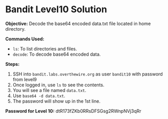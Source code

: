 # Bandit Level10 Solution

**Objective:** Decode the base64 encoded data.txt file located in home directory.

**Commands Used:**
* `ls`: To list directories and files.
* `decode`: To decode base64 encoded data.

**Steps:**
1.  SSH into `bandit.labs.overthewire.org` as user `bandit10` with password from level9
2.  Once logged in, use `ls` to see the contents.
3.  You will see a file named `data.txt`.
4.  Use `base64 -d data.txt`.
5.  The password will show up in the 1st line.

**Password for Level 10:** dtR173fZKb0RRsDFSGsg2RWnpNVj3qRr

